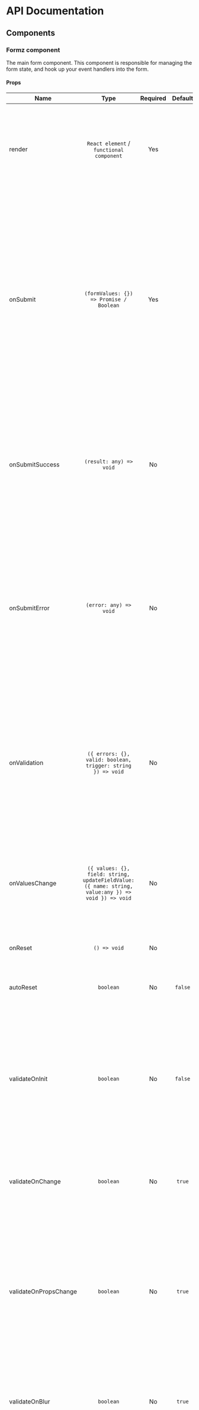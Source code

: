 # API Documentation

## Components

### Formz component

The main form component. This component is responsible for managing the form state, and hook up your event handlers into the form.

#### Props

| Name | Type | Required | Default | Description|
|------|:----:|:--------:|:-------:|------------|
|render|`React element` / `functional component`|Yes| |Formz utilizes the render prop pattern to inject all form related props and methods into your form component.Pass in a class component or functional component.
|onSubmit|`(formValues: {}) => Promise / Boolean`|Yes| |Form submission handler. The handler is called only if the form is valid, and will receive a single argument, that is a map object of `<field name, field value>`. If the handler does async work to process the form, it should return a `Promise` that is resolved if the process was successful, or rejected with the error if the processing failed. If the handler does sync work, it should return `true` if successful, or `false` if failed.
|onSubmitSuccess|`(result: any) => void`|No| |A callback to be called when the submission of the form is successful. If your `onSubmit` returned a `Promise`, it will be called with the resolved value. If your `onSubmit` returned `true`, it will be called with the submitted form values.
|onSubmitError|`(error: any) => void`|No| |A callback to be called when the submission of the form failed. If the form is invalid, it will be called when attempting to submit the form, and will get the form errors object as parameter. If your `onSubmit` returned a `Promise`, it will be called with the rejected value. If your `onSubmit` returned `false`, it will be called with `false`.
|onValidation|`({ errors: {}, valid: boolean, trigger: string }) => void`|No| |A callback to be called when the form has finished a validation phase. The callback will get a single object as a parameter, with `errors`, which is the form errors object, `valid` that states if the form is valid or not, and `trigger` which is the name of the field that triggered the validation.
|onValuesChange|`({ values: {}, field: string, updateFieldValue: ({ name: string, value:any }) => void }) => void`|No| |A callback to be called when a field value was changed. This allows you to update other fields based on the change using the `updateFieldValue` function that is provided to the callback.
|onReset|`() => void`|No| |A callback to be called when the form has been reset.
|autoReset|`boolean`|No|`false`|If set to `true`, the form would automatically reset upon a successful submit.
|validateOnInit|`boolean`|No|`false`|If set to `true`, the form would validate after each field initialization. Please note that this may cause an additional renders as it runs for every field that is registered in the form (for example, form with 7 fields will execute validation 7 times on initialization).
|validateOnChange|`boolean`|No|`true`|If set to `true`, the form would validate upon every change in a field. Please note that this may cause an additional render.
|validateOnPropsChange|`boolean`|No|`true`|If set to `true`, the form would validate upon every every prop change in that field. Only the extra props that are not part of the library props are taken into account, and the change detection algorithm is a shallow compare. Please note that this may cause an additional render.
|validateOnBlur|`boolean`|No|`true`|If set to `true`, the form would validate upon every blur of a field. Please note that this may cause an additional render.
|validateOnSubmit|`boolean`|No|`true`|If set to `true`, the form would validate before submitting. Please note that this may cause an additional render. It is a good practice to leave this option set to `true`, as it should prevent unneeded API requests to your form endpoint if client side validation fails.
|formNative|`boolean`|No|`true`|Set to `false` to disable native form element generation. By default, Formz wraps the rendered form component with `form` HTML element to enable native HTML form features.
|formNoValidate|`boolean`|No|`true`|Set to `false` to enable browser built-in HTML5 validations for the form. This may cause UX problems if you implement your own validations.
|formAction|`string`|No| |Set the action of the native form element.
|formMethod|`'get' / 'post' / 'GET' / 'POST'`|No| |Set the method of the native form element.
|formEnctype|`'application/x-www-form-urlencoded' / 'multipart/form-data' / 'text/plain'`|No| |Set the enctype of the native form element.
|formTarget|`'_self' / '_blank' / '_parent' / '_top' / string`|No| |Set the target of the native form element.
|formProps|`object`|No| |Spread all properties of this object onto the `form` element.

<div class="alert alert-info mt-3">
    <i class="fas fa-info-circle"></i> Any other props that are passed to the Formz component will be passed to the render props.
</div>

<div class="alert alert-info mt-3">
    <i class="fas fa-info-circle"></i> Setting <code>formAction</code> and <code>formNative</code> will force the form to use the native submission. The side effects of the native submit are that <code>onSubmit</code> function will not be executed and fields will NOT be validated on submission. 
</div>

### Field component

The `Field` component is injected as a prop into your form component via the render prop of the `Form` component. Each form gets a `Field` component that is bounded to that form.

<div class="alert alert-warning">
<i class="fas fa-exclamation-circle"></i> <strong>Important Note:</strong> The <code>Field</code> component is very sensitive to props changes. Because validators gets the form props, every change to the props will trigger the validators, and if props always change that may cause infinite loop.
For example, the following is a <strong>BIG NO NO</strong>!
</div>

{% raw %}
```jsx
<Field name="fieldName" validators={{ isOK: ({ value }) => !!value }} />
```
{% endraw %}

Regardless of the fact that this is a bad practice in React in general, that means that for every render, the `validators` prop is injected with a new object, that will trigger `componentDidUpdate` and will push a notification that props was changed for that field to the `Formz` instance, causing it to execute the validators and re-render the fields, and there for, that will cause an infinite loop.

#### Props

| Name | Type | Required | Default | Description|
|------|:----:|:--------:|:-------:|------------|
|render|`React element` / `functional component`|Yes| |The `Field` component utilizes the render prop pattern to inject all field / form related props and methods into your field component. Pass in a class component or functional component.
|name|`string`|Yes| |The name of the field. It will be used as the key for the field in the form values map object.
|defaultValue|`object`/`array`/`string`/`number`/`boolean`|No| |The initial value for the field. Can be an object, array, string, number or boolean.
|validators|`object<string, ({ value, allValues, props }) => boolean / Promise>`|No| |A map of validation functions. Each key of the object will be used as the error key on the `errors` object of the field. A sync validation function should return `true` if the validation passed, `false` otherwise. An async validation function should return a `Promise` that will resolve with `true` if validation passed or `false` if validation failed.
|parsers|`array<({ value, allValues, props }) => any>`|No| |Parse function is used to convert the "view" (formatted) value into a value that should be stored in the form. This is useful for example for converting `DD/MM/YYYY` formatted dates to unix timestamps. Each function will get an object of `{ value, allValues, props }`, and should return the parsed value. If an array of parsing functions is provided, each function will be executed in order, and passed the returned value from the previous function.
|formatters|`array<({ value, allValues, props }) => any>`|No| |The opposite of `parsers`. Formatter function is used to convert the actual stored value in the form into a value should be displayed for the user. This is useful for example for converting unix timestamps to `DD/MM/YYYY` formatted date. Each function will get an object of `{ value, allValues, props }`, and should return the formatted value. If an array of formatting functions is provided, each function will be executed in order, and passed the returned value from the previous function.
|validateOnChange|`boolean`|No||If set to `true`, the form would validate upon every change in that field. Please note that this may cause an additional render, and validation runs on all fields. This can be used to force validation / prevent validation if the form prop `validateOnChange` is the opposite. For example, if the form prop `validateOnChange` is `false`, only a field with the prop `validateOnChange` sets to `true` will trigger the validation.
|validateOnPropsChange|`boolean`|No||If set to `true`, the form would validate upon every prop change in that field. Only the extra props that are not part of the library props are taken into account, and the change detection algorithm is a shallow compare. Please note that this may cause an additional render, and validation runs on all fields. This can be used to force validation / prevent validation if the form prop `validateOnPropsChange` is the opposite. For example, if the form prop `validateOnPropsChange` is `false`, only a field with the prop `validateOnPropsChange` sets to `true` will trigger the validation.
|validateOnBlur|`boolean`|No||If set to `true`, the form would validate upon every blur of that field. Please note that this may cause an additional render, and validation runs on all fields. This can be used to force validation / prevent validation if the form prop `validateOnBlur` is the opposite. For example, if the form prop `validateOnBlur` is `false`, only a field with the prop `validateOnBlur` sets to `true` will trigger the validation.
|validateOnInit|`boolean`|No||If set to `true`, the form would validate after field initialization. Please note that this may cause an additional render, runs for every field that is registered in the form (for example, form with 7 fields will execute validation 7 times on initialization), and validation runs on all fields. This can be used to force validation / prevent validation if the form prop `validateOnInit` is the opposite. For example, if the form prop `validateOnInit` is `false`, only a field with the prop `validateOnInit` sets to `true` will trigger the validation.
|reValidateOnFormChanges|`boolean`/`string`/`array<string>`|No||If set to `true`, this field validation will be executed for every change in any field. If set to a `string`, this field validation will be executed only if a field with the name of this prop is changed. If set to `array<string>`, you can set more than 1 field that will trigger the validation.
|reInitialize|`boolean`|No|`false`|If set to `true`, a change in the `defaultValue` prop will change the `value` of the field to the new default value.
|keepDirty|`boolean`|No|`false`|If set to `true`, a change in the `defaultValue` prop will change the `value` of the field to the new default value, **ONLY IF** the field is not `dirty`.
|synthetic|`boolean / string`|No| |Set to `true` to handle synthetic events `value` field automatically in `onChange`, or set to custom string value to extract that field from the synthetic event `target` object.
|onValueChange|`({ value: any, allValues: {}, submit: () => void, reset: () => void, updateFieldValue: ({ name: string, value:any }) => void }) => void`|No| |A callback to be called when a the field value was changed. This allows you to update other fields based on the change using the `updateFieldValue` function that is provided to the callback, submit the form using `submit` or reset it using `reset`.

<div class="alert alert-info mt-3">
    <i class="fas fa-info-circle"></i> Any other props that are passed to the Field component will be passed to the render props.
</div>

## Render props

Formz uses the **render prop** pattern of React to pass down relevant props into the rendered components.

### Formz render props

The `Formz` component `render` prop will render the entire form. It will inject the following props into the rendered component:

| Name | Type | Description|
|------|:----:|------------|
|Field|`React element`|A React component `Field` that is used to define fields for the form and is tightly coupled to the providing `Formz` instance.
|reset|`function`|A function that will reset the form when called.
|submit|`function`|A function that will trigger the form submission when called.
|errors|`object<string, object<string, boolean/string>>`|A map object of the current form field errors. Each object key is a name of a field, and each value is a map from the error name to `true` or the error string if the error is relevant to the field.
|valid|`boolean`|Is the form valid (no errors are present for all fields).
|invalid|`boolean`|The opposite of `valid`. Is `true` if there is at least one field with one error.
|pristine|`boolean`|Is the form pristine (no values were changed). Is `true` if all fields in the form are in `pristine` state.
|dirty|`boolean`|The opposite of `pristine`. Is `true` if there is at least one field that is in `dirty` state.
|touched|`boolean`|Was the form touched by the user. Is `true` if at least one field was touched by the user.
|untouched|`boolean`|The opposite of `touched`. Is `true` if none of the fields were touched by the user.
|pending|`boolean`|Does the form has pending validation (async). Is `true` if at least one of the fields has an async validation that is still processing.
|submitting|`boolean`|Is `true` when the form is submitting.
|submitted|`boolean`|Is `true` when the form was already submitted, and the submission completed (successfully or not).
|submitSuccess|`boolean`|If `true` when the form was successfully submitted.
|values|`object<string, any>`|A map of the form values|

<div class="alert alert-info mt-3">
    <i class="fas fa-info-circle"></i> Props passed to the Formz component that are not a part of the Formz component props will be passed as well, as long as they don't conflict with the names of the render props.
</div>

### Field render props

The `Field` component `render` prop will render a single field. It will inject the following props into the rendered component:

| Name | Type | Description|
|------|:----:|------------|
|value|`any`|The formatted value of the field for display to the user.
|rawValue|`any`|The actual value of the field.
|errors|`object<string, boolean>`|A map object with all the active errors of the field.
|valid|`boolean`|Is `true` if the field is valid (no errors).
|invalid|`boolean`|The opposite of `valid`. Is `true` if the field has at least one active error.
|touched|`boolean`|Is `true` if the field was touched by the user.
|untouched|`boolean`|The opposite of `touched`. Is `true` if the field was never touched by the user.
|pristine|`boolean`|Is `true` if the field was never changed.
|dirty|`boolean`|The opposite of `pristine`. Is `true` if the field was changed.
|active|`boolean`|Is `true` if the field is the currently active field in the form (in focused).
|pending|`boolean`|Is `true` if the field has at least one async validation pending.
|submitting|`boolean`|Is `true` when the form is submitting.
|submitted|`boolean`|Is `true` when the form was already submitted, and the submission completed (successfully or not).
|submitSuccess|`boolean`|If `true` when the form was successfully submitted.
|formValues|`object<string, any>`|A map object from field names to raw values.
|onChange|`(newValue) => void`|Call this function to change the value of the field. The function should be called with a single argument - the new field raw value.
|onBlur|`() => void`|Call this function when the field is blurred. 
|onFocus|`() => void`|Call this function when the field is focused. 
|reset|`() => void`|Call this function the reset the field. 
|updateFieldValue|`({ name, value }) => void`|Call this function to update a field value. The function argument is an object of `{ name, value }` where `name` is the name of the field to update, and `value` is the new value. Calling `onChange` actually calls this function with the current field `name`.
|resetForm|`function`|A function that will reset the form when called.
|submit|`function`|A function that will trigger the form submission when called.

<div class="alert alert-info mt-3">
    <i class="fas fa-info-circle"></i> Props passed to the Field component that are not a part of the Field component props will be passed as well, as long as they don't conflict with the names of the render props.
</div>
